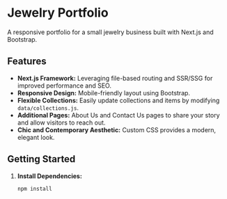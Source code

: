 # Jewelry Portfolio

A responsive portfolio for a small jewelry business built with Next.js and Bootstrap.

## Features

- **Next.js Framework:** Leveraging file-based routing and SSR/SSG for improved performance and SEO.
- **Responsive Design:** Mobile-friendly layout using Bootstrap.
- **Flexible Collections:** Easily update collections and items by modifying `data/collections.js`.
- **Additional Pages:** About Us and Contact Us pages to share your story and allow visitors to reach out.
- **Chic and Contemporary Aesthetic:** Custom CSS provides a modern, elegant look.

## Getting Started

1. **Install Dependencies:**
   ```bash
   npm install

